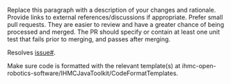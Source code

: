 <!-- What's in this pull request? -->
Replace this paragraph with a description of your changes and rationale. Provide links to external references/discussions if appropriate. Prefer small pull
requests. They are easier to review and have a greater chance of being processed and merged. The PR should specify or contain at least one unit test that fails
prior to merging, and passes after merging.

<!-- If this pull request resolves any open issues, provide a link: -->
Resolves [issue#](https://github.com/ihmcrobotics/ihmc-video-codecs/issues).

Make sure code is formatted with the relevant template(s) at ihmc-open-robotics-software/IHMCJavaToolkit/CodeFormatTemplates.
